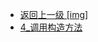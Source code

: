 - [返回上一级 [img]](后端/JavaNote/2_Java(书栈)/5_反射/img/)
- [4_调用构造方法](后端/JavaNote/2_Java(书栈)/5_反射/img/4_调用构造方法/)
